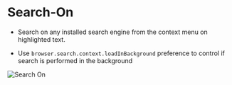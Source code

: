 # Search-On

* Search on any installed search engine from the context menu on highlighted text.

* Use `browser.search.context.loadInBackground` preference to control if search is performed in the background 

![Search On](https://addons.cdn.mozilla.net/user-media/previews/full/146/146700.png?modified=1416372825)

